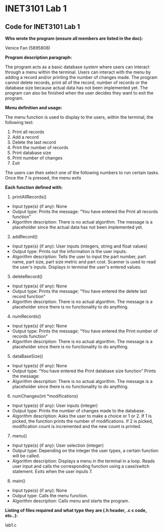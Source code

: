 # INET3101 Lab 1

## Code for INET3101 Lab 1

**Who wrote the program (ensure all members are listed in the doc):**

Venice Fan (5895808)

**Program description paragraph:**

The program acts as a basic database system where users can interact through a menu within the terminal. Users can interact with the menu by adding a record and/or printing the number of changes made. The program cannot delete records, print all of the record, number of records or the database size because actual data has not been implemented yet. The program can also be finished when the user decides they want to exit the program.

**Menu definition and usage:**

The menu function is used to display to the users, within the terminal, the following text:
1. Print all records
2. Add a record
3. Delete the last record
4. Print the number of records
5. Print database size
6. Print number of changes
7. Exit

The users can then select one of the following numbers to run certain tasks. Once the 7 is pressed, the menu exits

**Each function defined with:**

1. printAllRecords()
- Input type(s) (if any):
None
- Output type:
Prints the message: “You have entered the Print all records function”
- Algorithm description:
There is no actual algorithm. The message is a placeholder since the actual data has not been implemented yet.

2. addRecord()
- Input type(s) (if any):
User inputs (integers, string and float values)
- Output type:
Prints out the information is the user inputs.
- Algorithm description:
Tells the user to input the part number, part name, part size, part size metric and part cost.
Scanner is used to read the user's inputs.
Displays in terminal the user's entered values.

3. deleteRecord()
- Input type(s) (if any):
None
- Output type:
Prints the message: “You have entered the delete last record function”
- Algorithm description: 
There is no actual algorithm. The message is a placeholder since there is no functionality to do anything.

4. numRecords()
- Input type(s) (if any):
None
- Output type: 
Prints the message: “You have entered the Print number of records function”
- Algorithm description: There is no actual algorithm. The message is a placeholder since there is no functionality to do anything.

5. dataBaseSize()
- Input type(s) (if any):
None
- Output type: “You have entered the Print database size function”
Prints the message:
- Algorithm description: There is no actual algorithm. The message is a placeholder since there is no functionality to do anything.

6. numChanges(int *modifications)
- Input type(s) (if any):
User inputs (integer)
- Output type:
Prints the number of changes made to the database.
- Algorithm description:
Asks the user to make a choice or 1 or 2.
If 1 is picked, the function prints the number of modifications.
If 2 is picked, modification count is incremented and the new count is printed.

7. menu()
- Input type(s) (if any):
User selection (integer)
- Output type:
Depending on the integer the user types, a certain function will be called.
- Algorithm description:
Displays a menu in the terminal in a loop.
Reads user input and calls the corresponding function using a case/switch statement.
Exits when the user inputs 7.

8. main()
- Input type(s) (if any):
None
- Output type:
Calls the menu function.
- Algorithm description:
Calls menu and starts the program.

**Listing of files required and what type they are (.h header, .c c code, etc..):**

lab1.c
